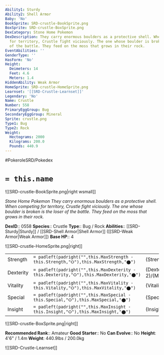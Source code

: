 ```yaml
---
Ability1: Sturdy
Ability2: Shell Armor
Baby: 'No'
BookSprite: SRD-crustle-BookSprite.png
BoxSprite: SRD-crustle-BoxSprite.png
DexCategory: Stone Home Pokemon
DexDescription: They carry enormous boulders as a protective shell. When competing
  for territory, Crustle fight viciously. The one whose boulder is broken is the loser
  of the battle. They feed on the moss that grows in their rock.
EventAbilities: ''
GenderType: ''
HasForm: 'No'
Height:
  Deimeters: 14
  Feet: 4.6
  Meters: 1.4
HiddenAbility: Weak Armor
HomeSprite: SRD-crustle-HomeSprite.png
Learnset: '[[SRD-Crustle-Learnset]]'
Legendary: 'No'
Name: Crustle
Number: 558
PrimaryEggGroup: Bug
SecondaryEggGroup: Mineral
Sprite: crustle.png
Type1: Bug
Type2: Rock
Weight:
  Hectograms: 2000
  Kilograms: 200.0
  Pounds: 440.9
---
```


#PokeroleSRD/Pokedex

# `= this.name`

![[SRD-crustle-BookSprite.png|right wsmall]]

*Stone Home Pokemon*
*They carry enormous boulders as a protective shell. When competing for territory, Crustle fight viciously. The one whose boulder is broken is the loser of the battle. They feed on the moss that grows in their rock.*

**DexID**:: 0558
**Species**:: Crustle
**Type**:: Bug / Rock
**Abilities**:: [[SRD-Sturdy|Sturdy]] / [[SRD-Shell Armor|Shell Armor]] ([[SRD-Weak Armor|Weak Armor]])
**Base HP**:: 4

![[SRD-crustle-HomeSprite.png|right]]

|           |                                                                                        |                                          |
| --------- | -------------------------------------------------------------------------------------- | ---------------------------------------- |
| Strength  | `= padleft(padright("",this.MaxStrength - this.Strength,"⭘"),this.MaxStrength,"⬤")`    | (Strength::3)/(MaxStrength::6)   |
| Dexterity | `= padleft(padright("",this.MaxDexterity - this.Dexterity,"⭘"),this.MaxDexterity,"⬤")` | (Dexterity:: 2)/(MaxDexterity::4) |
| Vitality  | `= padleft(padright("",this.MaxVitality - this.Vitality,"⭘"),this.MaxVitality,"⬤")`    | (Vitality::3)/(MaxVitality::7)   |
| Special   | `= padleft(padright("",this.MaxSpecial - this.Special,"⭘"),this.MaxSpecial,"⬤")`       | (Special::2)/(MaxSpecial::4)     |
| Insight   | `= padleft(padright("",this.MaxInsight - this.Insight,"⭘"),this.MaxInsight,"⬤")`       | (Insight::2)/(MaxInsight::5)     |

![[SRD-crustle-BoxSprite.png|right]]

**Recommended Rank**:: Amateur
**Good Starter**:: No
**Can Evolve**:: No
**Height**: 4'6" / 1.4m
**Weight**: 440.9lbs / 200.0kg

![[SRD-Crustle-Learnset]]